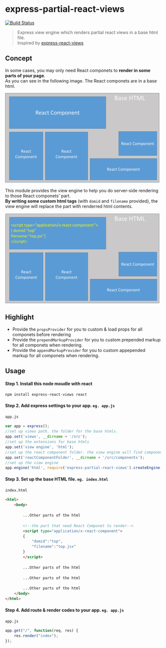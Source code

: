 # express-partial-react-views
[![Build Status](https://travis-ci.org/jaydenlin/express-partial-react-views.svg?branch=master)](https://travis-ci.org/jaydenlin/express-partial-react-views)
> Express view engine which renders partial react views in a base html file.   
> Inspired by [express-react-views](https://github.com/reactjs/express-react-views)

## Concept
In some cases, you may only need React componets to **render in some parts of your page**.      
As you can see in the following image. The React componets are in a base html.

<img src="https://raw.githubusercontent.com/jaydenlin/express-partial-react-views-doc/gh-pages/images/concept.png" width="500"/>    

This module provides the view engine to help you do server-side rendering to those React componets' part.   
**By writing some custom html tags** (with `domid` and `filename` provided), the view engine will replace the part with renderred html contents.

<img src="https://raw.githubusercontent.com/jaydenlin/express-partial-react-views-doc/gh-pages/images/conceptWithCode.png" width="500"/>

## Highlight
* Provide the `propsProvider` for you to custom & load props for all componets before rendering
* Provide the `prependMarkupProvider` for you to custom prepended markup for all componets when rendering.
* Provide the `appendMarkupProvider` for you to custom appepended markup for all componets when rendering.

## Usage

#### Step 1. Install this node moudle with react
```
npm install express-react-views react
```

#### Step 2. Add express settings to your app. `eg. app.js`

`app.js`
```js
var app = express();
//set up views path. the folder for the base htmls.
app.set('views', __dirname + '/src'); 
//set up the extensions for base htmls
app.set('view engine', 'html');
//set up the react component folder. the view engine will find components from here.
app.set('reactComponentFolder', __dirname + '/src/components');
//set up the view engine
app.engine('html', require('express-partial-react-views').createEngine();
```

#### Step 3. Set up the base HTML file. `eg. index.html`

`index.html`
```html
<html>
	<body>
		
		...Other parts of the html	
		
		<!--the part that need React Componet to render-->
		<script type="application/x-react-component">
		{	
			"domid":"top",
			"filename":"top.jsx"
		}
		</script>

		...Other parts of the html

		...Other parts of the html

		...Other parts of the html
	</body>
</html>
```

#### Step 4. Add route & render codes to your app. `eg. app.js`
`app.js`
```js
app.get("/", function(req, res) {
	res.render("index");
});
```
